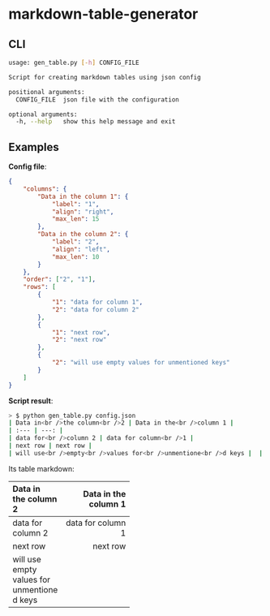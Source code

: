 # markdown-table-generator


## CLI

```bash
usage: gen_table.py [-h] CONFIG_FILE

Script for creating markdown tables using json config

positional arguments:
  CONFIG_FILE  json file with the configuration

optional arguments:
  -h, --help   show this help message and exit

```

## Examples

**Config file**:
```json
{
    "columns": {
        "Data in the column 1": {
            "label": "1",
            "align": "right",
            "max_len": 15
        },
        "Data in the column 2": {
            "label": "2",
            "align": "left",
            "max_len": 10
        }
    },
    "order": ["2", "1"],
    "rows": [
        {
            "1": "data for column 1",
            "2": "data for column 2"
        },
        {
            "1": "next row",
            "2": "next row"
        },
        {
            "2": "will use empty values for unmentioned keys"
        }
    ]
}
```

**Script result**:
```bash
> $ python gen_table.py config.json 
| Data in<br />the column<br />2 | Data in the<br />column 1 |
| :--- | ---: |
| data for<br />column 2 | data for column<br />1 |
| next row | next row |
| will use<br />empty<br />values for<br />unmentione<br />d keys |  |
```

Its table markdown:

| Data in<br />the column<br />2 | Data in the<br />column 1 |
| :--- | ---: |
| data for<br />column 2 | data for column<br />1 |
| next row | next row |
| will use<br />empty<br />values for<br />unmentione<br />d keys |  |




